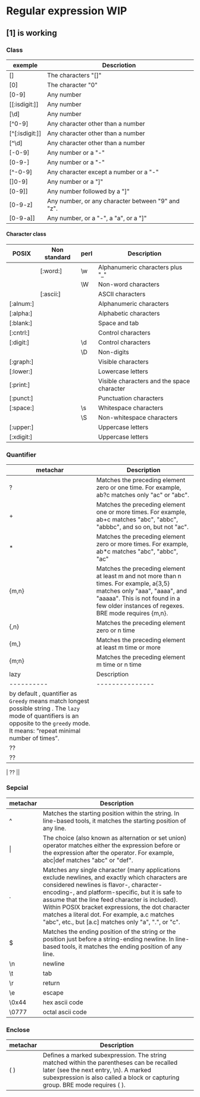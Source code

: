 # Regular expression WIP

## [1] is working

### Class

|   exemple     |      Descriotion                                    |
|---------------|-----------------------------------------------------|
| [] 	        |   The characters "[]"                               |       
| [0] 	        |   The character "0"                                 |     
| [0-9] 	    |   Any number                                        |   
| [[:isdigit:]] |   Any number                                        |  
| [\d]          |   Any number                                        |  
| [^0-9] 	    |   Any character other than a number                 |       
| [^[:isdigit:]]|   Any character other than a number                 |   
| [^\d]|   Any character other than a number                 |   
| [-0-9] 	    |   Any number or a "-"                               |       
| [0-9-] 	    |   Any number or a "-"                               |       
| [^-0-9] 	    |   Any character except a number or a "-"            |                          
| []0-9] 	    |   Any number or a "]"                               |       
| [0-9]] 	    |   Any number followed by a "]"                      |                
| [0-9-z] 	    |   Any number, or any character between "9" and "z". |                                     
| [0-9\-a\]]    |   Any number, or a "-", a "a", or a "]"             |            

#### Character class 


|POSIX       |    Non standard |   perl    |       Description                                  |
|------------|-----------------|-----------|----------------------------------------------------|
|            |    [:word:]     |   \w      |    Alphanumeric characters plus "_"                |
|            |                 |   \W      |    Non-word characters                             |    
|            |    [:ascii:]    |           |    ASCII characters                                |        
|[:alnum:]   |                 |           |    Alphanumeric characters                         |             
|[:alpha:]   |                 |           |    Alphabetic characters                           |           
|[:blank:]   |                 |           |    Space and tab                                   |   
|[:cntrl:]   |                 |           |    Control characters                              |       
|[:digit:]   |                 |   \d      |    Control characters                              |       
|            |                 |   \D      |    Non-digits                                      |
|[:graph:]   |                 |           |    Visible characters                              |        
|[:lower:]   |                 |           |    Lowercase letters                               |       
|[:print:]   |                 |           |    Visible characters and the space character      |                                
|[:punct:]   |                 |           |    Punctuation characters                          |            
|[:space:]   |                 |   \s      |    Whitespace characters                           |          
|            |                 |   \S      |    Non-whitespace characters                       |               
|[:upper:]   |                 |           |    Uppercase letters                               |       
|[:xdigit:]  |                 |           |    Uppercase letters                               |     

### Quantifier

| metachar |  Description  |
|----------|---------------|
|  ?       | Matches the preceding element zero or one time. For example, ab?c matches only "ac" or "abc".  |
|  +      |Matches the preceding element one or more times. For example, ab+c matches "abc", "abbc", "abbbc", and so on, but not "ac". |
|  \*     | Matches the preceding element zero or more times. For example, ab*c matches "abc", "abbc", "ac"|
| {m,n}      |  Matches the preceding element at least m and not more than n times. For example, a{3,5} matches only "aaa", "aaaa", and "aaaaa". This is not found in a few older instances of regexes. BRE mode requires \{m,n\}. |
| {,n} |  Matches the preceding element zero or n time|
| {m,} |  Matches the preceding element at least m time or more |
| {m;n} |  Matches the preceding element m time or n time |
| lazy |  Description  |
|----------|---------------|
|by default , quantifier as ``Greedy`` means match longest possible string . The ``lazy`` mode of quantifiers is an opposite to the ``greedy`` mode. It means: “repeat minimal number of times”.
| ??    ||
| ??    ||

| ??    ||


 

### Sepcial

| metachar |  Description  |
|----------|---------------|
| ^  | Matches the starting position within the string. In line-based tools, it matches the starting position of any line. |
| \|   |  The choice (also known as alternation or set union) operator matches either the expression before or the expression after the operator. For example, abc\|def matches "abc" or "def". |
| . | Matches any single character (many applications exclude newlines, and exactly which characters are considered newlines is flavor-, character-encoding-, and platform-specific, but it is safe to assume that the line feed character is included). Within POSIX bracket expressions, the dot character matches a literal dot. For example, a.c matches "abc", etc., but [a.c] matches only "a", ".", or "c". |
| $ | Matches the ending position of the string or the position just before a string-ending newline. In line-based tools, it matches the ending position of any line. |
| \n | newline|
| \t | tab |
| \r | return |
| \e | escape |
| \0x44 | hex ascii code|
| \0777 | octal ascii code |

### Enclose

| metachar |  Description  |
|----------|---------------|
| ( )     | Defines a marked subexpression. The string matched within the parentheses can be recalled later (see the next entry, \n). A marked subexpression is also called a block or capturing group. BRE mode requires \( \). |
